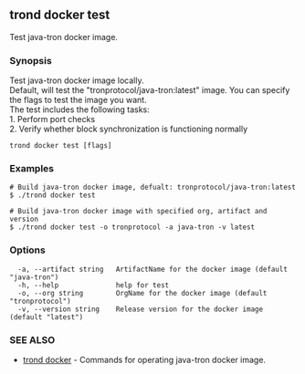 ## trond docker test

Test java-tron docker image.

### Synopsis

Test java-tron docker image locally.<br>
Default, will test the "tronprotocol/java-tron:latest" image. You can specify the flags to test the image you want.<br>
The test includes the following tasks:<br>
	1. Perform port checks<br>
	2. Verify whether block synchronization is functioning normally


```
trond docker test [flags]
```

### Examples

```
# Build java-tron docker image, defualt: tronprotocol/java-tron:latest
$ ./trond docker test

# Build java-tron docker image with specified org, artifact and version
$ ./trond docker test -o tronprotocol -a java-tron -v latest

```

### Options

```
  -a, --artifact string   ArtifactName for the docker image (default "java-tron")
  -h, --help              help for test
  -o, --org string        OrgName for the docker image (default "tronprotocol")
  -v, --version string    Release version for the docker image (default "latest")
```

### SEE ALSO

* [trond docker](trond_docker.md)	 - Commands for operating java-tron docker image.

